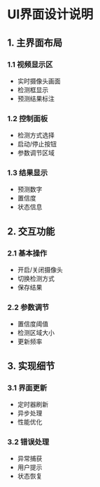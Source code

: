 # UI界面设计说明

## 1. 主界面布局
### 1.1 视频显示区
- 实时摄像头画面
- 检测框显示
- 预测结果标注

### 1.2 控制面板
- 检测方式选择
- 启动/停止按钮
- 参数调节区域

### 1.3 结果显示
- 预测数字
- 置信度
- 状态信息

## 2. 交互功能
### 2.1 基本操作
- 开启/关闭摄像头
- 切换检测方式
- 保存结果

### 2.2 参数调节
- 置信度阈值
- 检测区域大小
- 更新频率

## 3. 实现细节
### 3.1 界面更新
- 定时器刷新
- 异步处理
- 性能优化

### 3.2 错误处理
- 异常捕获
- 用户提示
- 状态恢复 